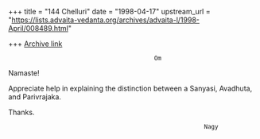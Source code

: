 +++
title = "144 Chelluri"
date = "1998-04-17"
upstream_url = "https://lists.advaita-vedanta.org/archives/advaita-l/1998-April/008489.html"

+++
[Archive link](https://lists.advaita-vedanta.org/archives/advaita-l/1998-April/008489.html)

                                             Om
Namaste!

Appreciate help in explaining the distinction between a Sanyasi, Avadhuta, and
Parivrajaka.

Thanks.


                                                           Nagy

